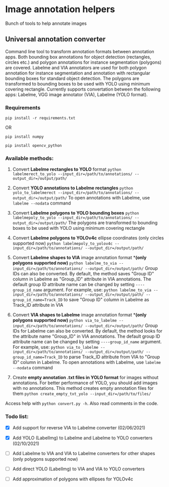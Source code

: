 # Image annotation helpers
Bunch of tools to help annotate images

## Universal annotation converter
Command line tool to transform annotation formats between annotation apps. Both bounding box annotations for object detection (rectangles, circles etc.) and polygon annotations for instance segmentation (polygons) are covered. Labelme and VIA annotators are used for both polygon annotation for instance segmentation and annotation with rectangular bounding boxes for standard object detection. The polygons are transformed to bounding boxes to be used with YOLO using minimum covering rectangle. 
Currently supports convertation between the following apps: Labelme, VGG image annotator (VIA), Labelme (YOLO format).

### Requirements
```pip install -r requirements.txt```

OR

```pip install numpy```

```pip install opencv_python```

### Available methods:

1) Convert **Labelme rectangles to YOLO** format
```python labelmerect_to_yolo --input_dir=/path/to/annotations/ --output_dir=/output/path/```

2) Convert **YOLO annotations to Labelme rectangles**
```python yolo_to_labelmerect --input_dir=/path/to/annotations/ --output_dir=/output/path/```
To open annotations with Labelme, use ```labelme --nodata``` command

3) Convert **Labelme polygons to YOLO bounding boxes** 
```python labelmepoly_to_yolo --input_dir=/path/to/annotations/ --output_dir=/output/path/```
The polygons are transformed to bounding boxes to be used with YOLO using minimum covering rectangle

4) Convert **Labelme polygons to YOLOv4c** ellipse coordinates (only circles supported now)
```python labelmepoly_to_yolov4c --input_dir=/path/to/annotations/ --output_dir=/output/path/```

5) Convert **Labelme shapes to VIA** image annotation format ***(only polygons supported now)**
```python labelme_to_via --input_dir=/path/to/annotations/ --output_dir=/output/path/```
Group IDs can also be converted. By default, the method saves "Group ID" column in Labelme as "Group_ID" attribute in VIA annotations. The default group ID attribute name can be changed by setting ```----group_id_name``` argument. For example, use: 
```python labelme_to_via --input_dir=/path/to/annotations/ --output_dir=/output/path/ --group_id_name=Track_ID``` to save "Group ID" column in Labelme as Track_ID attribute in VIA

6) Convert **VIA shapes to Labelme** image annotation format ***(only polygons supported now)**
```python via_to_labelme --input_dir=/path/to/annotations/ --output_dir=/output/path/```
Group IDs for Labelme can also be converted. By default, the method looks for the attribute name "Group_ID" in VIA annotations. The default group ID attribute name can be changed by setting ```----group_id_name``` argument. For example, use: 
```python via_to_labelme --input_dir=/path/to/annotations/ --output_dir=/output/path/ --group_id_name=Track_ID``` to parse Track_ID attribute from VIA to "Group ID" column in Labelme.
To open annotations with Labelme, use ```labelme --nodata``` command

7) Create **empty annotation .txt files in YOLO format** for images without annotations. For better performance of YOLO, you should add images with no annotations. This method creates empty annotation files for them
```python create_empty_txt_yolo --input_dir=/path/to/files/```

Access help with ```python convert.py -h```. Also read comments in the code. 

### Todo list: 

- [x] Add support for reverse VIA to Labelme converter (02/06/2021)

- [x] Add YOLO (LabelImg) to Labelme and Labelme to YOLO converters (02/10/2021)

- [ ] Add Labelme to VIA and VIA to Labelme converters for other shapes (only polygons supported now)

- [ ] Add direct YOLO (LabelImg) to VIA and VIA to YOLO converters

- [ ] Add approximation of polygons with ellipses for YOLOv4c
